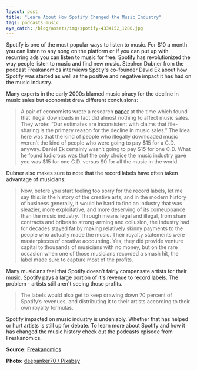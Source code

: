 ```yaml
---
layout: post
title: "Learn About How Spotify Changed the Music Industry"
tags: podcasts music
eye_catch: /blog/assets/img/spotify-4334152_1280.jpg
---
```


Spotify is one of the most popular ways to listen to music.  For $10 a month you can listen to any song on the platform or if you can put up with recurring ads you can listen to music for free.  Spotify has revolutionized the way people listen to music and find new music.  Stephen Dubner from the podcast Freakanomics interviews Spotiy's co-founder David Ek about how Spotify was started as well as the positive and negative impact it has had on the music industry.

<!--more-->

Many experts in the early 2000s blamed music piracy for the decline in music sales but economist drew different conclusions:

> A pair of economists wrote a research [paper](https://www.journals.uchicago.edu/doi/full/10.1086/511995) at the time which found that illegal downloads in fact did almost nothing to affect music sales. They wrote: “Our estimates are inconsistent with claims that file-sharing is the primary reason for the decline in music sales.” The idea here was that the kind of people who illegally downloaded music weren’t the kind of people who were going to pay $15 for a C.D. anyway. Daniel Ek certainly wasn’t going to pay $15 for one C.D. What he found ludicrous was that the only choice the music industry gave you was $15 for one C.D. versus $0 for all the music in the world. 

Dubner also makes sure to note that the record labels have often taken advantage of musicians:

> Now, before you start feeling too sorry for the record labels, let me say this: in the history of the creative arts, and in the modern history of business generally, it would be hard to find an industry that was sleazier, more exploitative, and more deserving of its comeuppance than the music industry. Through means legal and illegal, from sham contracts and bribes to strong-arming and collusion, the industry had for decades stayed fat by making relatively skinny payments to the people who actually made the music. Their royalty statements were masterpieces of creative accounting. Yes, they did provide venture capital to thousands of musicians with no money, but on the rare occasion when one of those musicians recorded a smash hit, the label made sure to capture most of the profits. 

Many musicians feel that Spotify doesn't fairly compensate artists for their music.  Spotify pays a large portion of it's revenue to record labels.  The problem - artists still aren't seeing those profits.

> The labels would also get to keep drawing down 70 percent of Spotify’s revenues, and distributing it to their artists according to their own royalty formulas. 

Spotify impacted on music industry is undeniably.  Whether that has helped or hurt artists is still up for debate.  To learn more about Spotify and how it has changed the music history check out the podcasts episode from Freakanomics.

**Source:**  [Freakanomics]( http://freakonomics.com/podcast/spotify/ )

**Photo:** [deepanker70 / Pixabay](https://pixabay.com/images/id-4334152/)

